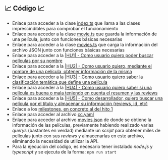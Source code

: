 

## :chart_with_upwards_trend: Código :chart_with_upwards_trend:

- Enlace para acceder a la clase [index.ts](https://github.com/LCinder/Moon-vie/blob/master/src/index.ts)
  que llama a las clases imprescindibles para comprobar el funcionamiento
- Enlace para acceder a la clase [movie.ts](https://github.com/LCinder/Moon-vie/blob/master/src/movie.ts) que
  guarda la información de una película, junto con funciones básicas necesarias
- Enlace para acceder a la clase [movies.ts](https://github.com/LCinder/Moon-vie/blob/master/src/movies.ts) que
  carga la información del archivo JSON junto con funciones básicas necesarias
- Enlace para acceder a la [|HU1| - Como usuario quiero poder buscar películas por su nombre](https://github.com/LCinder/Moon-vie/issues/1)
- Enlace para acceder a la [|HU2| - Como usuario quiero, mediante el nombre de una película, obtener información de la misma](https://github.com/LCinder/Moon-vie/issues/2)
- Enlace para acceder a la [|HU3| - Como usuario quiero saber la clasificación temática que define una película](https://github.com/LCinder/Moon-vie/issues/3)
- Enlace para acceder a la [
  |HU4| - Como usuario quiero saber si una película es buena o mala teniendo en cuenta el resumen y las reviews](https://github.com/LCinder/Moon-vie/issues/4)
- Enlace para acceder a la [|HU5| - Como desarrollador, quiero buscar una película por el título y almacenar su información (reviews, id, etc)](https://github.com/LCinder/Moon-vie/issues/5)
- Enlace a los [milestones, en concreto al del hito 1](https://github.com/LCinder/Moon-vie/milestone/1)
- Enlace para acceder al archivo [cc.yaml](https://github.com/LCinder/Moon-vie/blob/master/cc.yaml)
- Enlace para acceder al archivo [movies.json](https://github.com/LCinder/Moon-vie/blob/master/data/movies.json) de donde se obtiene la información de las películas,
  previamente habiendo realizado varias *querys* (bastantes en verdad) mediante un *script* para obtener miles de películas
  junto con sus *reviews* y almacenarlas en este archivo, eliminando la necesidad de utilizar la API.
- Para la ejecución del código, es necesario tener instalado *node.js* y *typescript* y se ejecuta de la forma:
  `npm run start`